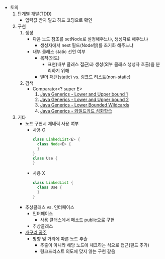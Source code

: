 * 토의
	1. 단계별 개발(TDD)
		* 입력값 받지 말고 하드 코딩으로 확인
	2. 구현
		1. 생성
			* 다음 노드 참조를 setNode로 설정해주느냐, 생성자로 해주느냐
				* 생성자에서 next 필드(Node<E>형)를 초기화 해주느냐
			* 내부 클래스 static 선언 여부
				* 목적(의도)
					* 표현(내부 클래스 접근)과 생성(외부 클래스 생성자 호출)을 분리하기 위해
				* 빌더 패턴(static) vs. 링크드 리스트(non-static)
		2. 검색
			* Comparator<? super E>
				1. [Java Generics - Lower and Upper bound 1](http://egloos.zum.com/ryukato/v/1182733)
				2. [Java Generics - Lower and Upper bound 2](https://tudip.com/blog-post/java-generics-lower-upper-bound/)
				3. [Java Generics - Lower Bounded Wildcards](https://www.tutorialspoint.com/java_generics/java_generics_lower_bounded.htm)
				4. [Java Generics - 와일드카드 심화학습](http://egloos.zum.com/iilii/v/4342731)
	3. 기타
		* 노드 구현시 제네릭 사용 여부
			* 사용 O  
			  ```java
			  class LinkedList<E> {
				class Node<E> {
				}
			  }
			  class Use {
			  }
			  ```
			* 사용 X  
			  ```java
			  class LinkedList {
				class Use {
				}
			  }
			  ```
		* 추상클래스 vs. 인터페이스
			* 인터페이스
				* 사용 클래스에서 메소드 public으로 구현
			* 추상클래스
		* [개구리 공주](https://www.acmicpc.net/problem/2983)
			* 방향 및 거리에 따른 노드 추출
				* 추출이 아니라 해당 노드에 체크하는 식으로 접근(필드 추가)
				* 링크드리스트 의도에 맞지 않는 구현 같음
